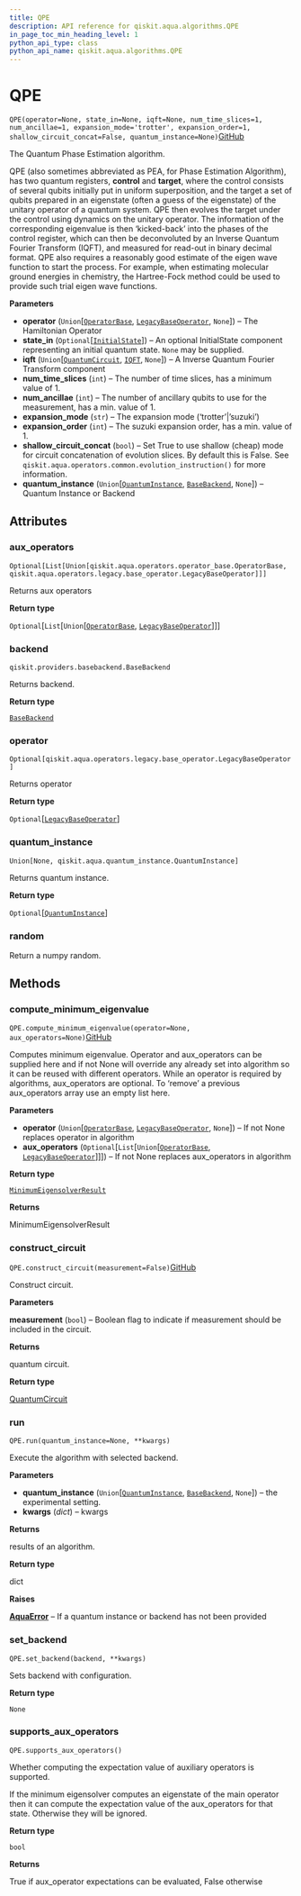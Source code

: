 ```yaml
---
title: QPE
description: API reference for qiskit.aqua.algorithms.QPE
in_page_toc_min_heading_level: 1
python_api_type: class
python_api_name: qiskit.aqua.algorithms.QPE
---
```


# QPE

<span id="qiskit.aqua.algorithms.QPE" />

`QPE(operator=None, state_in=None, iqft=None, num_time_slices=1, num_ancillae=1, expansion_mode='trotter', expansion_order=1, shallow_circuit_concat=False, quantum_instance=None)`[GitHub](https://github.com/qiskit-community/qiskit-aqua/tree/stable/0.7/qiskit/aqua/algorithms/minimum_eigen_solvers/qpe.py "view source code")

The Quantum Phase Estimation algorithm.

QPE (also sometimes abbreviated as PEA, for Phase Estimation Algorithm), has two quantum registers, **control** and **target**, where the control consists of several qubits initially put in uniform superposition, and the target a set of qubits prepared in an eigenstate (often a guess of the eigenstate) of the unitary operator of a quantum system. QPE then evolves the target under the control using dynamics on the unitary operator. The information of the corresponding eigenvalue is then ‘kicked-back’ into the phases of the control register, which can then be deconvoluted by an Inverse Quantum Fourier Transform (IQFT), and measured for read-out in binary decimal format. QPE also requires a reasonably good estimate of the eigen wave function to start the process. For example, when estimating molecular ground energies in chemistry, the Hartree-Fock method could be used to provide such trial eigen wave functions.

**Parameters**

*   **operator** (`Union`\[[`OperatorBase`](qiskit.aqua.operators.OperatorBase "qiskit.aqua.operators.operator_base.OperatorBase"), [`LegacyBaseOperator`](qiskit.aqua.operators.legacy.LegacyBaseOperator "qiskit.aqua.operators.legacy.base_operator.LegacyBaseOperator"), `None`]) – The Hamiltonian Operator
*   **state\_in** (`Optional`\[[`InitialState`](qiskit.aqua.components.initial_states.InitialState "qiskit.aqua.components.initial_states.initial_state.InitialState")]) – An optional InitialState component representing an initial quantum state. `None` may be supplied.
*   **iqft** (`Union`\[[`QuantumCircuit`](qiskit.circuit.QuantumCircuit "qiskit.circuit.quantumcircuit.QuantumCircuit"), [`IQFT`](qiskit.aqua.components.iqfts.IQFT "qiskit.aqua.components.iqfts.iqft.IQFT"), `None`]) – A Inverse Quantum Fourier Transform component
*   **num\_time\_slices** (`int`) – The number of time slices, has a minimum value of 1.
*   **num\_ancillae** (`int`) – The number of ancillary qubits to use for the measurement, has a min. value of 1.
*   **expansion\_mode** (`str`) – The expansion mode (‘trotter’|’suzuki’)
*   **expansion\_order** (`int`) – The suzuki expansion order, has a min. value of 1.
*   **shallow\_circuit\_concat** (`bool`) – Set True to use shallow (cheap) mode for circuit concatenation of evolution slices. By default this is False. See `qiskit.aqua.operators.common.evolution_instruction()` for more information.
*   **quantum\_instance** (`Union`\[[`QuantumInstance`](qiskit.aqua.QuantumInstance "qiskit.aqua.quantum_instance.QuantumInstance"), [`BaseBackend`](qiskit.providers.BaseBackend "qiskit.providers.basebackend.BaseBackend"), `None`]) – Quantum Instance or Backend

## Attributes

### aux\_operators

<span id="qiskit.aqua.algorithms.QPE.aux_operators" />

`Optional[List[Union[qiskit.aqua.operators.operator_base.OperatorBase, qiskit.aqua.operators.legacy.base_operator.LegacyBaseOperator]]]`

Returns aux operators

**Return type**

`Optional`\[`List`\[`Union`\[[`OperatorBase`](qiskit.aqua.operators.OperatorBase "qiskit.aqua.operators.operator_base.OperatorBase"), [`LegacyBaseOperator`](qiskit.aqua.operators.legacy.LegacyBaseOperator "qiskit.aqua.operators.legacy.base_operator.LegacyBaseOperator")]]]

### backend

<span id="qiskit.aqua.algorithms.QPE.backend" />

`qiskit.providers.basebackend.BaseBackend`

Returns backend.

**Return type**

[`BaseBackend`](qiskit.providers.BaseBackend "qiskit.providers.basebackend.BaseBackend")

### operator

<span id="qiskit.aqua.algorithms.QPE.operator" />

`Optional[qiskit.aqua.operators.legacy.base_operator.LegacyBaseOperator]`

Returns operator

**Return type**

`Optional`\[[`LegacyBaseOperator`](qiskit.aqua.operators.legacy.LegacyBaseOperator "qiskit.aqua.operators.legacy.base_operator.LegacyBaseOperator")]

### quantum\_instance

<span id="qiskit.aqua.algorithms.QPE.quantum_instance" />

`Union[None, qiskit.aqua.quantum_instance.QuantumInstance]`

Returns quantum instance.

**Return type**

`Optional`\[[`QuantumInstance`](qiskit.aqua.QuantumInstance "qiskit.aqua.quantum_instance.QuantumInstance")]

### random

Return a numpy random.

## Methods

### compute\_minimum\_eigenvalue

<span id="qiskit.aqua.algorithms.QPE.compute_minimum_eigenvalue" />

`QPE.compute_minimum_eigenvalue(operator=None, aux_operators=None)`[GitHub](https://github.com/qiskit-community/qiskit-aqua/tree/stable/0.7/qiskit/aqua/algorithms/minimum_eigen_solvers/qpe.py "view source code")

Computes minimum eigenvalue. Operator and aux\_operators can be supplied here and if not None will override any already set into algorithm so it can be reused with different operators. While an operator is required by algorithms, aux\_operators are optional. To ‘remove’ a previous aux\_operators array use an empty list here.

**Parameters**

*   **operator** (`Union`\[[`OperatorBase`](qiskit.aqua.operators.OperatorBase "qiskit.aqua.operators.operator_base.OperatorBase"), [`LegacyBaseOperator`](qiskit.aqua.operators.legacy.LegacyBaseOperator "qiskit.aqua.operators.legacy.base_operator.LegacyBaseOperator"), `None`]) – If not None replaces operator in algorithm
*   **aux\_operators** (`Optional`\[`List`\[`Union`\[[`OperatorBase`](qiskit.aqua.operators.OperatorBase "qiskit.aqua.operators.operator_base.OperatorBase"), [`LegacyBaseOperator`](qiskit.aqua.operators.legacy.LegacyBaseOperator "qiskit.aqua.operators.legacy.base_operator.LegacyBaseOperator")]]]) – If not None replaces aux\_operators in algorithm

**Return type**

[`MinimumEigensolverResult`](qiskit.aqua.algorithms.MinimumEigensolverResult "qiskit.aqua.algorithms.minimum_eigen_solvers.minimum_eigen_solver.MinimumEigensolverResult")

**Returns**

MinimumEigensolverResult

### construct\_circuit

<span id="qiskit.aqua.algorithms.QPE.construct_circuit" />

`QPE.construct_circuit(measurement=False)`[GitHub](https://github.com/qiskit-community/qiskit-aqua/tree/stable/0.7/qiskit/aqua/algorithms/minimum_eigen_solvers/qpe.py "view source code")

Construct circuit.

**Parameters**

**measurement** (`bool`) – Boolean flag to indicate if measurement should be included in the circuit.

**Returns**

quantum circuit.

**Return type**

[QuantumCircuit](qiskit.circuit.QuantumCircuit "qiskit.circuit.QuantumCircuit")

### run

<span id="qiskit.aqua.algorithms.QPE.run" />

`QPE.run(quantum_instance=None, **kwargs)`

Execute the algorithm with selected backend.

**Parameters**

*   **quantum\_instance** (`Union`\[[`QuantumInstance`](qiskit.aqua.QuantumInstance "qiskit.aqua.quantum_instance.QuantumInstance"), [`BaseBackend`](qiskit.providers.BaseBackend "qiskit.providers.basebackend.BaseBackend"), `None`]) – the experimental setting.
*   **kwargs** (*dict*) – kwargs

**Returns**

results of an algorithm.

**Return type**

dict

**Raises**

[**AquaError**](qiskit.aqua.AquaError "qiskit.aqua.AquaError") – If a quantum instance or backend has not been provided

### set\_backend

<span id="qiskit.aqua.algorithms.QPE.set_backend" />

`QPE.set_backend(backend, **kwargs)`

Sets backend with configuration.

**Return type**

`None`

### supports\_aux\_operators

<span id="qiskit.aqua.algorithms.QPE.supports_aux_operators" />

`QPE.supports_aux_operators()`

Whether computing the expectation value of auxiliary operators is supported.

If the minimum eigensolver computes an eigenstate of the main operator then it can compute the expectation value of the aux\_operators for that state. Otherwise they will be ignored.

**Return type**

`bool`

**Returns**

True if aux\_operator expectations can be evaluated, False otherwise

